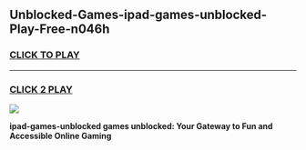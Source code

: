 
## Unblocked-Games-ipad-games-unblocked-Play-Free-n046h
<h3>
<a href="https://premium76.site?title=ipad-games-unblocked&ref=23A">CLICK TO PLAY</a></h3>
<hr>

<h3>
<a href="https://premium76.site?title=ipad-games-unblocked&ref=23A">CLICK 2 PLAY</a>
  
</h3>

<a href="https://premium76.site?title=ipad-games-unblocked&ref=23A"><img src="https://clearcache.store/games.png"></a>


**ipad-games-unblocked games unblocked: Your Gateway to Fun and Accessible Online Gaming**
